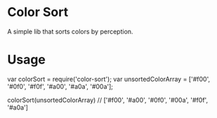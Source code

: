 # Color Sort
A simple lib that sorts colors by perception.

# Usage
  var colorSort = require('color-sort');
  var unsortedColorArray = ['#f00', '#0f0', '#f0f', '#a00', '#a0a', '#00a'];

  colorSort(unsortedColorArray) // ['#f00', '#a00', '#0f0', '#00a', '#f0f', '#a0a']